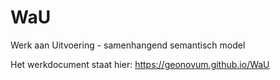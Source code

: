 # WaU
Werk aan Uitvoering - samenhangend semantisch model

Het werkdocument staat hier:
<https://geonovum.github.io/WaU>
